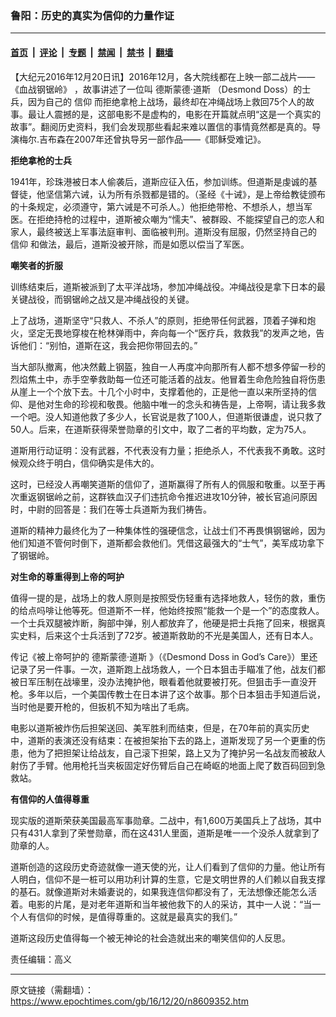 ### 鲁阳：历史的真实为信仰的力量作证

---

#### [首页](../../../..?n8609352) &nbsp;|&nbsp; [评论](../../../../../epoch-comment?n8609352) &nbsp;|&nbsp; [专题](../../../../../epoch-special?n8609352) &nbsp;|&nbsp; [禁闻](../../../../../epoch-news?n8609352) &nbsp;|&nbsp; [禁书](../../../../../books?n8609352) &nbsp;|&nbsp; [翻墙](https://github.com/gfw-breaker/nogfw/blob/master/README.md?n8609352)


<div class="post_content" id="artbody" itemprop="articleBody">
 <!-- article content begin -->
 <p>
  【大纪元2016年12月20日讯】2016年12月，各大院线都在上映一部二战片——
  <ok href="https://www.epochtimes.com/gb/tag/%E3%80%8A%E8%A1%80%E6%88%98%E9%92%A2%E9%94%AF%E5%B2%AD%E3%80%8B.html">
   《血战钢锯岭》
  </ok>
  ，故事讲述了一位叫
  <ok href="https://www.epochtimes.com/gb/tag/%E5%BE%B7%E6%96%AF%E8%92%99%E5%BE%B7%E2%80%A7%E9%81%93%E6%96%AF.html">
   德斯蒙德‧道斯
  </ok>
  （Desmond Doss）的士兵，因为自己的
  <ok href="https://www.epochtimes.com/gb/tag/%E4%BF%A1%E4%BB%B0.html">
   信仰
  </ok>
  而拒绝拿枪上战场，最终却在冲绳战场上救回75个人的故事。最让人震撼的是，这部电影不是虚构的，电影在开篇就点明“这是一个真实的故事”。翻阅历史资料，我们会发现那些看起来难以置信的事情竟然都是真的。导演梅尔.吉布森在2007年还曾执导另一部作品——《耶稣受难记》。
 </p>
 <p>
  <strong>
   拒绝拿枪的士兵
  </strong>
 </p>
 <p>
  1941年，珍珠港被日本人偷袭后，道斯应征入伍，参加训练。但道斯是虔诚的基督徒，他坚信第六诫，认为所有杀戮都是错的。（圣经《十诫》，是上帝给教徒颁布的十条规定，必须遵守，第六诫是不可杀人。）他拒绝带枪、不想杀人，想当军医。在拒绝持枪的过程中，道斯被众嘲为“懦夫”、被群殴、不能探望自己的恋人和家人，最终被送上军事法庭审判、面临被判刑。道斯没有屈服，仍然坚持自己的
  <ok href="https://www.epochtimes.com/gb/tag/%E4%BF%A1%E4%BB%B0.html">
   信仰
  </ok>
  和做法，最后，道斯没被开除，而是如愿以偿当了军医。
 </p>
 <p>
  <strong>
   嘲笑者的折服
  </strong>
 </p>
 <p>
  训练结束后，道斯被派到了太平洋战场，参加冲绳战役。冲绳战役是拿下日本的最关键战役，而钢锯岭之战又是冲绳战役的关键。
 </p>
 <p>
  上了战场，道斯坚守“只救人、不杀人”的原则，拒绝带任何武器，顶着子弹和炮火，坚定无畏地穿梭在枪林弹雨中，奔向每一个“医疗兵，救救我”的发声之地，告诉他们：“别怕，道斯在这，我会把你带回去的。”
 </p>
 <p>
  当大部队撤离，他决然戴上钢盔，独自一人再度冲向那所有人都不想多停留一秒的烈焰焦土中，赤手空拳救助每一位还可能活着的战友。他冒着生命危险独自将伤患从崖上一个个放下去。十几个小时中，支撑着他的，正是他一直以来所坚持的信仰、是他对生命的珍视和敬畏。他脑中唯一的念头和祷告是，上帝啊，请让我多救一个吧。没人知道他救了多少人，长官说是救了100人，但道斯很谦虚，说只救了50人。后来，在道斯获得荣誉勋章的引文中，取了二者的平均数，定为75人。
 </p>
 <p>
  道斯用行动证明：没有武器，不代表没有力量；拒绝杀人，不代表我不勇敢。这时候观众终于明白，信仰确实是伟大的。
 </p>
 <p>
  这时，已经没人再嘲笑道斯的信仰了，道斯赢得了所有人的佩服和敬重。以至于再次重返钢锯岭之前，这群铁血汉子们违抗命令推迟进攻10分钟，被长官追问原因时，中尉的回答是：我们在等士兵道斯为我们祷告。
 </p>
 <p>
  道斯的精神力最终化为了一种集体性的强硬信念，让战士们不再畏惧钢锯岭，因为他们知道不管何时倒下，道斯都会救他们。凭借这最强大的“士气”，美军成功拿下了钢锯岭。
 </p>
 <p>
  <strong>
   对生命的尊重得到上帝的呵护
  </strong>
 </p>
 <p>
  值得一提的是，战场上的救人原则是按照受伤轻重有选择地救人，轻伤的救，重伤的给点吗啡让他等死。但道斯不一样，他始终按照“能救一个是一个”的态度救人。一个士兵双腿被炸断，胸部中弹，别人都放弃了，他硬是把士兵拖了回来，根据真实史料，后来这个士兵活到了72岁。被道斯救助的不光是美国人，还有日本人。
 </p>
 <p>
  传记《被上帝呵护的
  <ok href="https://www.epochtimes.com/gb/tag/%E5%BE%B7%E6%96%AF%E8%92%99%E5%BE%B7%E2%80%A7%E9%81%93%E6%96%AF.html">
   德斯蒙德‧道斯
  </ok>
  》（《Desmond Doss in God’s Care》）里还记录了另一件事。一次，道斯跑上战场救人，一个日本狙击手瞄准了他，战友们都被日军压制在战壕里，没办法掩护他，眼看着他就要被打死。但狙击手一直没开枪。多年以后，一个美国传教士在日本讲了这个故事。那个日本狙击手知道后说，当时他是要开枪的，但扳机不知为啥出了毛病。
 </p>
 <p>
  电影以道斯被炸伤后担架送回、美军胜利而结束，但是，在70年前的真实历史中，道斯的表演还没有结束：在被担架抬下去的路上，道斯发现了另一个更重的伤患，他为了把担架让给战友，自己滚下担架，路上又为了掩护另一名战友而被敌人射伤了手臂。他用枪托当夹板固定好伤臂后自己在崎岖的地面上爬了数百码回到急救站。
 </p>
 <p>
  <strong>
   有信仰的人值得尊重
  </strong>
 </p>
 <p>
  现实版的道斯荣获美国最高军事勋章。二战中，有1,600万美国兵上了战场，其中只有431人拿到了荣誉勋章，而在这431人里面，道斯是唯一一个没杀人就拿到了勋章的人。
 </p>
 <p>
  道斯创造的这段历史奇迹就像一道天使的光，让人们看到了信仰的力量。他让所有人明白，信仰不是一桩可以用功利计算的生意，它是文明世界的人们赖以自我支撑的基石。就像道斯对未婚妻说的，如果我连信仰都没有了，无法想像还能怎么活着。电影的片尾，是对老年道斯和当年被他救下的人的采访，其中一人说：“当一个人有信仰的时候，是值得尊重的。这就是最真实的我们。”
 </p>
 <p>
  道斯这段历史值得每一个被无神论的社会造就出来的嘲笑信仰的人反思。
 </p>
 <p>
  责任编辑：高义
 </p>
 <!-- article content end -->
 <div id="below_article_ad">
 </div>
</div>


---

原文链接（需翻墙）：https://www.epochtimes.com/gb/16/12/20/n8609352.htm
